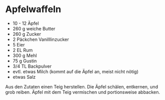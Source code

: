 Apfelwaffeln
============

* 10 - 12 Äpfel
* 260 g weiche Butter
* 260 g Zucker
* 2 Päckchen Vanilllinzucker
* 5 Eier
* 2 EL Rum
* 300 g Mehl
* 75 g Gustin
* 3/4 TL Backpulver
* evtl. etwas Milch (kommt auf die Äpfel an, meist nicht nötig)
* etwas Salz

Aus den Zutaten einen Teig herstellen. Die Äpfel schälen, entkernen, und
grob reiben. Äpfel mit dem Teig vermischen und portionsweise abbacken.